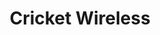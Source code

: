 ---
title: "Cricket Wireless"
url: /salt-lake-city/cricket-wireless-west-700-north/
shop: mobile phone
---